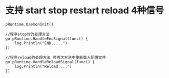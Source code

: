 # 支持 start stop restart reload 4种信号
    pRuntime.DaemonInit()
    
    //程序stop时的处理方法
    go pRuntime.HandleEndSignal(func() {
		log.Println("END.....")
	})
	
	//程序reload的处理方法 可再次方法中重新载入配置文件
    go pRuntime.HandleReloadSignal(func() {
        log.Println("Reload....")
    })

